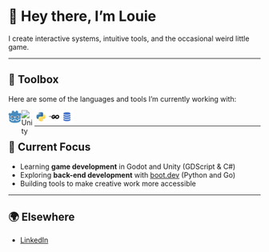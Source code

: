 # 👋 Hey there, I’m Louie

I create interactive systems, intuitive tools, and the occasional weird little game.

---

## 🧰 Toolbox

Here are some of the languages and tools I’m currently working with:

<img align="left" alt="GDScript" width="26px" src="https://raw.githubusercontent.com/github/explore/main/topics/godot/godot.png" />&nbsp;
<img align="left" alt="Unity" width="26px" src="https://i.redd.it/tu3gt6ysfxq71.png" />&nbsp;
<img align="left" alt="Python" width="26px" src="https://raw.githubusercontent.com/github/explore/main/topics/python/python.png" />&nbsp;
<img align="left" alt="Go" width="26px" src="https://raw.githubusercontent.com/github/explore/main/topics/go/go.png" />&nbsp;
<img align="left" alt="SQL" width="26px" src="https://raw.githubusercontent.com/github/explore/main/topics/sql/sql.png" />


---

## 🎯 Current Focus

- Learning **game development** in Godot and Unity (GDScript & C#)
- Exploring **back-end development** with [boot.dev](https://www.boot.dev) (Python and Go)
- Building tools to make creative work more accessible

---

## 🌍 Elsewhere

- [LinkedIn](https://www.linkedin.com/in/louiehagen)
